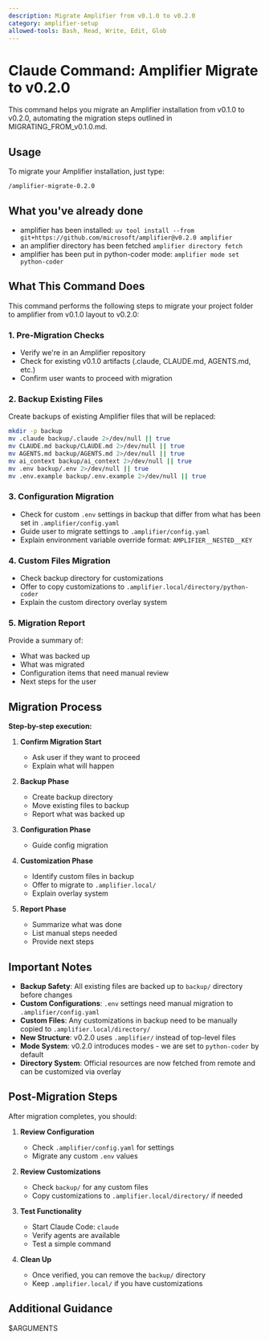 ```yaml
---
description: Migrate Amplifier from v0.1.0 to v0.2.0
category: amplifier-setup
allowed-tools: Bash, Read, Write, Edit, Glob
---
```


# Claude Command: Amplifier Migrate to v0.2.0

This command helps you migrate an Amplifier installation from v0.1.0 to v0.2.0, automating the migration steps outlined in MIGRATING_FROM_v0.1.0.md.

## Usage

To migrate your Amplifier installation, just type:

```
/amplifier-migrate-0.2.0
```

## What you've already done

- amplifier has been installed: `uv tool install --from git+https://github.com/microsoft/amplifier@v0.2.0 amplifier`
- an amplifier directory has been fetched `amplifier directory fetch`
- amplifier has been put in python-coder mode: `amplifier mode set python-coder`

## What This Command Does

This command performs the following steps to migrate your project folder to amplifier from v0.1.0 layout to v0.2.0:

### 1. Pre-Migration Checks
- Verify we're in an Amplifier repository
- Check for existing v0.1.0 artifacts (.claude, CLAUDE.md, AGENTS.md, etc.)
- Confirm user wants to proceed with migration

### 2. Backup Existing Files
Create backups of existing Amplifier files that will be replaced:
```bash
mkdir -p backup
mv .claude backup/.claude 2>/dev/null || true
mv CLAUDE.md backup/CLAUDE.md 2>/dev/null || true
mv AGENTS.md backup/AGENTS.md 2>/dev/null || true
mv ai_context backup/ai_context 2>/dev/null || true
mv .env backup/.env 2>/dev/null || true
mv .env.example backup/.env.example 2>/dev/null || true
```

### 3. Configuration Migration
- Check for custom `.env` settings in backup that differ from what has been set in `.amplifier/config.yaml`
- Guide user to migrate settings to `.amplifier/config.yaml`
- Explain environment variable override format: `AMPLIFIER__NESTED__KEY`

### 4. Custom Files Migration
- Check backup directory for customizations
- Offer to copy customizations to `.amplifier.local/directory/python-coder`
- Explain the custom directory overlay system

### 5. Migration Report
Provide a summary of:
- What was backed up
- What was migrated
- Configuration items that need manual review
- Next steps for the user

## Migration Process

**Step-by-step execution:**

1. **Confirm Migration Start**
   - Ask user if they want to proceed
   - Explain what will happen

2. **Backup Phase**
   - Create backup directory
   - Move existing files to backup
   - Report what was backed up

3. **Configuration Phase**
   - Guide config migration

4. **Customization Phase**
   - Identify custom files in backup
   - Offer to migrate to `.amplifier.local/`
   - Explain overlay system

5. **Report Phase**
   - Summarize what was done
   - List manual steps needed
   - Provide next steps

## Important Notes

- **Backup Safety**: All existing files are backed up to `backup/` directory before changes
- **Custom Configurations**: `.env` settings need manual migration to `.amplifier/config.yaml`
- **Custom Files**: Any customizations in backup need to be manually copied to `.amplifier.local/directory/`
- **New Structure**: v0.2.0 uses `.amplifier/` instead of top-level files
- **Mode System**: v0.2.0 introduces modes - we are set to `python-coder` by default
- **Directory System**: Official resources are now fetched from remote and can be customized via overlay

## Post-Migration Steps

After migration completes, you should:

1. **Review Configuration**
   - Check `.amplifier/config.yaml` for settings
   - Migrate any custom `.env` values

2. **Review Customizations**
   - Check `backup/` for any custom files
   - Copy customizations to `.amplifier.local/directory/` if needed

3. **Test Functionality**
   - Start Claude Code: `claude`
   - Verify agents are available
   - Test a simple command

4. **Clean Up**
   - Once verified, you can remove the `backup/` directory
   - Keep `.amplifier.local/` if you have customizations

## Additional Guidance

$ARGUMENTS
